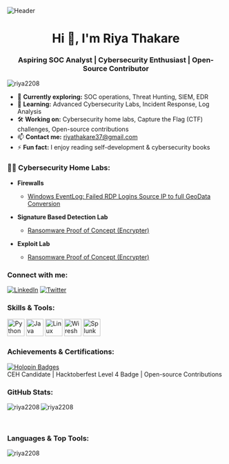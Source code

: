 ![Header](https://github.com/riya2208/portfolio-assets/raw/main/cybersecurity-header.jpg) 


<h1 align="center">Hi 👋, I'm Riya Thakare</h1>
<h3 align="center">Aspiring SOC Analyst | Cybersecurity Enthusiast | Open-Source Contributor</h3>

<p align="left"> <img src="https://komarev.com/ghpvc/?username=riya2208&label=Profile%20views&color=0e75b6&style=flat" alt="riya2208" /> </p>

- 🔐 **Currently exploring:** SOC operations, Threat Hunting, SIEM, EDR  
- 🌱 **Learning:** Advanced Cybersecurity Labs, Incident Response, Log Analysis  
- 🛠 **Working on:** Cybersecurity home labs, Capture the Flag (CTF) challenges, Open-source contributions  
- 📫 **Contact me:** riyathakare37@gmail.com  
- ⚡ **Fun fact:** I enjoy reading self-development & cybersecurity books  


<h3>👨‍💻 Cybersecurity Home Labs:</h3>

- <b>Firewalls</b>
   - [Windows EventLog: Failed RDP Logins Source IP to full GeoData Conversion](https://github.com/joshmadakor1/Sentinel-Lab)
 
- <b>Signature Based Detection Lab</b>
   - [Ransomware Proof of Concept (Encrypter)](https://github.com/joshmadakor1/EncrypterPOC)

 - <b>Exploit Lab</b>
   - [Ransomware Proof of Concept (Encrypter)](https://github.com/joshmadakor1/EncrypterPOC)
 
### Connect with me:

[![LinkedIn](https://img.shields.io/badge/LinkedIn-0A66C2?style=for-the-badge&logo=linkedin&logoColor=white)](https://www.linkedin.com/in/riya-t-571175244/) 
[![Twitter](https://img.shields.io/badge/Twitter-1DA1F2?style=for-the-badge&logo=twitter&logoColor=white)](https://x.com/riy55523)

<h3 align="left">Skills & Tools:</h3>
<p align="left">
  <img src="https://cdn.jsdelivr.net/gh/devicons/devicon/icons/python/python-original.svg" alt="Python" width="40" height="40"/>
  <img src="https://cdn.jsdelivr.net/gh/devicons/devicon/icons/java/java-original.svg" alt="Java" width="40" height="40"/>
  <img src="https://cdn.jsdelivr.net/gh/devicons/devicon/icons/linux/linux-original.svg" alt="Linux" width="40" height="40"/>
  <img src="https://cdn.jsdelivr.net/gh/simple-icons/simple-icons/icons/wireshark.svg" alt="Wireshark" width="40" height="40"/>
  <img src="https://cdn.jsdelivr.net/gh/simple-icons/simple-icons/icons/splunk.svg" alt="Splunk" width="40" height="40"/>
</p>

<h3 align="left">Achievements & Certifications:</h3>
<p align="left">
  <a href="https://holopin.io/@riya2208">
    <img src="https://holopin.me/riya2208" alt="Holopin Badges" /> 
  </a>
  <br>
  CEH Candidate | Hacktoberfest Level 4 Badge | Open-source Contributions
</p>

<h3 align="left">GitHub Stats:</h3>
<p>
  <img align="left" src="https://github-readme-stats.vercel.app/api?username=riya2208&show_icons=true&locale=en" alt="riya2208" />
  <img align="center" src="https://github-readme-streak-stats.herokuapp.com/?user=riya2208&" alt="riya2208" />
</p>
<p>&nbsp;</p>

<h3 align="left">Languages & Top Tools:</h3>
<p>
  <img align="left" src="https://github-readme-stats.vercel.app/api/top-langs/?username=riya2208&layout=compact&hide=html" alt="riya2208" />
</p>
